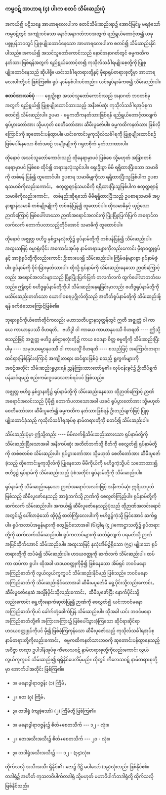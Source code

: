 ### ကမ္မဝဋ် အာဟာရ (၄) ပါးက စတင် သိမ်းဆည်းပုံ

အကယ်၍ ပဋိသန္ဓေ အာဟာရလေးပါးက စတင်သိမ်းဆည်းရာ၌ အောင်မြင်မှု မရခဲ့သော် ကမ္မဝဋ်တွင် အကျုံးဝင်သော နောင်အနာဂတ်ဘဝအတွက် ရည်ရွယ်တောင့်တ၍ ယခု ပစ္စုပ္ပန်ဘဝတွင် ပြုစုပျိုးထောင်နေသော အာဟာရလေးပါးက စတင်၍ သိမ်းဆည်းနိုင်ပါသည်။ 
အကယ်၍ အသင်သူတော်ကောင်းသည် နောင်အနာဂတ်တွင် ဓမ္မကထိကနတ်သား ဖြစ်ရန်အတွက် ရည်ရွယ်တောင့်တ၍ ကုသိုလ်သင်္ခါရမျိုးစေ့တို့ကို ပြုစုပျိုးထောင်နေသည် ဆိုပါစို့။ 
ယင်းသင်္ခါရတရားတို့နှင့် မှီရာရုပ်တရားစုတို့မှာ အာဟာရလေးပါးတို့ပင် ဖြစ်ကြ၏။ 
ရုပ်-နာမ်နှစ်ပါးပင်တည်း။ 
ယင်းရုပ်နာမ်ကစ၍ သိမ်းဆည်းပါ။

**စတင်အားသစ်ပုံ** ---- ရှေးဦးစွာ အသင်သူတော်ကောင်းသည် အနာဂတ် ဘဝတစ်ခုအတွက် ရည်ရွယ်၍ ပြုစုပျိုးထောင်ထားသည့် အနီးစပ်ဆုံး ကုသိုလ်သင်္ခါရအုပ်စုက စတင်၍ သိမ်းဆည်းပါ။ 
ဥပမာ - ဓမ္မကထိကနတ်သားဖြစ်ရန် ရည်ရွယ်တောင့်တလျက် ရုပ်ပွားတော်အား သို့မဟုတ် စေတီတော်အား ဆီမီးပူဇော်ပါ။ 
ဓမ္မကထိကနတ်သား ဖြစ်လိုကြောင်းကို ဆုတောင်းပန်ထွာပါ။ 
ယင်းကောင်းမှုကုသိုလ်သင်္ခါရကို ပြုစုပျိုးထောင်စဉ် ဖြစ်ပေါ်နေသော စိတ်အစဉ် အမျိုးမျိုးကို ဂရုတစိုက် မှတ်သားထားပါ။

ထိုနောင် အသင်သူတော်ကောင်းသည် ထိုနေရာမှာပင် ဖြစ်စေ သို့မဟုတ် အခြားတစ်နေရာမှာပင် ဖြစ်စေ ထိုင်၍ တရားနှလုံးသွင်းပါ။ 
ရှေးဦးစွာ မိမိ ရရှိထားပြီးသော သမာဓိကို တစ်ဖန် ပြန်၍ ထူထောင်ပါ။ 
ဥပစာရ သမာဓိမျှကိုသာ ရရှိထားပြီးသူဖြစ်ပါက ဥပစာရသမာဓိကိုလည်းကောင်း， စတုတ္ထဈာန်သမာဓိကို ရရှိထားပြီးသူဖြစ်ပါက စတုတ္ထဈာန်သမာဓိကိုလည်းကောင်း， တစ်နည်းဆိုရသော် မိမိရရှိထားပြီးသည့် ဥပစာရသမာဓိ အပ္ပနာဈာန်သမာဓိ တစ်မျိုးမျိုးကို တစ်ဖန်ပြန်၍ ထူထောင်ပါ။ 
ထိုသမာဓိနှင့် ယှဉ်သော ဉာဏ်ကြောင့် ဖြစ်ပေါ်လာသော ဉာဏ်အရောင်အလင်းကို ပြိုးပြိုးပြက်ပြက် အရောင်တလက်လက် တောက်ပလာသည့်တိုင်အောင် သမာဓိကို ထူထောင်ပါ။

ထိုနောင် အဇ္ဈတ္တ ဗဟိဒ္ဓ နှစ်ဌာနလုံးတို့၌ ရုပ်နာမ်တို့ကို တစ်ဖန်ပြန်၍ သိမ်းဆည်းပါ။ 
အထူးသဖြင့် ဓမ္မာရုံလိုင်း အကောင်းအုပ်စု နာမ်တရားများကိုလည်းကောင်း မှီရာဝတ္ထုရုပ်နှင့် အာရုံရုပ်တို့ကိုလည်းကောင်း ဦးစားပေး၍ သိမ်းဆည်းပါ။ 
ကြိမ်ဖန်များစွာ ရုပ်နာမ်ခွဲပါ။ 
ရုပ်နာမ်ကို ပိုင်းခြားမှတ်သားပါ။ 
ထိုသို့ ရုပ်နာမ်ကို သိမ်းဆည်းနေသော ဉာဏ်ကြောင့်လည်း အရောင်အလင်းများသည် ပြိုးပြိုးပြက်ပြက် တလက်လက် ထွက်ပေါ်လာတတ်ပေသည်။ 
ဤတွင် ဗဟိဒ္ဓရုပ်နာမ်တို့ကိုပါ သိမ်းဆည်းနေရခြင်းမှာလည်း ဗဟိဒ္ဓရုပ်နာမ်တို့ကို မသိမ်းဆည်းတတ်သော ယောဂါဝစရပုဂ္ဂိုလ်တို့သည် အတိတ်ရုပ်နာမ်တို့ကို သိမ်းဆည်းဖို့ရန် ခက်ခဲသောကြောင့်ဖြစ်၏။

ဘုရားရှင်ကိုယ်တော်တိုင်ကလည်း မဟာသတိပဋ္ဌာနသုတ္တန်တွင် ဣတိ အဇ္ဈတ္တံ ဝါ ကာယေ ကာယာနုပဿီ ဝိဟရတိ， ဗဟိဒ္ဓါ ဝါ ကာယေ ကာယာနုပဿီ ဝိဟရတိ ---- ဤသို့စသည်ဖြင့် အဇ္ဈတ္တ ဗဟိဒ္ဓ နှစ်ဌာနလုံးတို့၌ ကာယ ဝေဒနာ စိတ္တ ဓမ္မတို့ကို သိမ်းဆည်းပြီးပါမှ ---- သမုဒယဓမ္မာနုပဿီ ဝါ ကာယသ္မိံ ဝိဟရတိ ---- စသည်ဖြင့် အကြောင်းတရား ထင်ရှားဖြစ်ခြင်းကြောင့် အကျိုးတရား ထင်ရှားဖြစ်ပုံ စသည့် ရှုကွက်များကို အစဉ်အတိုင်း သိမ်းဆည်းရှုပွားရန် ညွှန်ကြားထားတော်မူ၏။ 
လုပ်ငန်းခွင်၌ ဦးထိပ်ရွက် ပန်ဆင်ရမည့် စည်းကမ်းဥပဒေသတစ်ရပ်ပင် ဖြစ်သည်။

အဇ္ဈတ္တ ဗဟိဒ္ဓ နှစ်ဌာနတို့၌ ရုပ်နာမ်တို့ကို သိမ်းဆည်းနေသော ထိုဉာဏ်ကြောင့် ဉာဏ်အရောင်အလင်းသည် ပိုမို၍ တောက်ပလာသောအခါ ယခင် ရုပ်ပွားတော်အား သို့မဟုတ် စေတီတော်အား ဆီမီးပူဇော်၍ ဓမ္မကထိက နတ်သားဖြစ်ရန် ဦးတည်ချက်ဖြင့် ပြုစုပျိုးထောင်ခဲ့သည့် ကုသိုလ်သင်္ခါရအုပ်စု နာမ်တရားတို့ကို စတင်၍ သိမ်းဆည်းပါ။

သိမ်းဆည်းပုံမှာ ဤသို့တည်း ---- မိမိလက်ရှိသိမ်းဆည်းထားသော ရုပ်နာမ်တို့ကို သိမ်းဆည်းပြီးသောအခါ အနီးကပ်ဆုံး အတိတ်ဘက်သို့ စိတ်ကို စေလွှတ်၍ ရုပ်နာမ်တို့ကို တစ်စတစ်စ သိမ်းဆည်းပါ။ 
ရုပ်ပွားတော်အား သို့မဟုတ် စေတီတော်အား ဆီမီးပူဇော်ခဲ့သည့် ထိုကောင်းမှုကုသိုလ်ကို ပြုနေသော မိမိကိုယ်ကို ဗဟိဒ္ဓကဲ့သို့ပင် သဘောထား၍ ဗဟိဒ္ဓ၌ ရုပ်နာမ်ကို သိမ်းဆည်းသည့် ပုံစံအတိုင်း ရုပ်နာမ်တို့ကို သိမ်းဆည်းပါ။

ရုပ်နာမ်ကို သိမ်းဆည်းနေသော ဉာဏ်အရောင်အလင်းဖြင့် အနီးကပ်ဆုံး ဣရိယာပုထ်ဖြစ်သည့် ဆီမီးပူဇော်နေသည့် အာရုံဘက်သို့ ဉာဏ်ကို စေလွှတ်ကြည့်ပါ။ 
ရုပ်နာမ်တို့ကို ဆက်လက် သိမ်းဆည်းပါ။ 
အကယ်၍ ဆီမီးပူဇော်နေသည့်ပုံသည် ထိုဉာဏ်အလင်းရောင်အတွင်း၌ ပေါ်လာခဲ့သော် ထိုပုံ၌ ဓာတ်ကြီးလေးပါးကို ဗဟိဒ္ဓ၌ကဲ့သို့ မြင်အောင် ဆက်ရှုပါ။ 
ရုပ်ကလာပ်အမှုန်များကို တွေ့မြင်သောအခါ (၆)ဒွါရ (၄၂)ကောဋ္ဌာသတို့၌ ရုပ်တရားတို့ကို ဆက်လက်သိမ်းဆည်းပါ။ 
ရုပ်ကလာပ်များကို ဓာတ်ခွဲလျက် ပရမတ်သို့ ဉာဏ်အမြင်ဆိုက်အောင် သိမ်းဆည်းပါ။ 
အထူးသဖြင့် နှလုံးအိမ်၌ရှိသော (၅၄) မျိုးသော ရုပ်တရားတို့ကို ထပ်မံ၍ သိမ်းဆည်းပါ။ 
ဟဒယဝတ္ထုကို ဆက်လက် သိမ်းဆည်းပါ။ 
ထပ်ကာ ထပ်ကာ ရှုပါ။ 
ထိုအခါ ဟဒယဝတ္ထုကိုမှီ၍ ဖြစ်နေသော အိမ်ရှင် ဘဝင်မနောအကြည်ဓာတ်ကို လွယ်လွယ်ကူကူပင် သိမ်းဆည်းနိုင်မည် ဖြစ်သည်။ 
ဘဝင်မနောအကြည်ဓာတ်ကို သိမ်းဆည်းနိုင်သောအခါ ဆီမီးမပူဇော်မီ ရှေ့ပိုင်းသို့လည်းကောင်း， ဆီမီးပူဇော်နေဆဲ အချိန်ပိုင်းသို့လည်းကောင်း，ဆီမီးပူဇော်ပြီး နောက်ပိုင်းသို့လည်းကောင်း ရှေ့တိုးနောက်ဆုတ်ပြု၍ ဉာဏ်ကို စေလွှတ်၍ ယင်းဘဝင်မနော အကြည်ဓာတ်ကိုပင် ခေါက်တုံ့ခေါက်ပြန် သိမ်းဆည်းပါ။ 
ထိုအခါ ယင်း ဘဝင်မနောအကြည်ဓာတ်တို့၏ အကြားအကြား၌ ဖြစ်ပေါ်သွားခဲ့ကြသော ဆိုင်ရာဆိုင်ရာ ဟဒယဝတ္ထုရုပ်ကိုပင် မှီ၍ ဖြစ်ခဲ့ကြကုန်သော ဆီမီးပူဇော်သည့် ကုသိုလ်သင်္ခါရအုပ်စု နာမ်တရားတို့ကိုလည်းကောင်း， ဓမ္မကထိကနတ်သားဘဝကို ဆုတောင်းပန်ထွာနေသည့် အဝိဇ္ဇာ တဏှာ ဥပါဒါန်အုပ်စု ကိလေသဝဋ် နာမ်တရားစုတို့ကိုလည်းကောင်း လွယ်လွယ်ကူကူပင် သိမ်းဆည်း၍ ရရှိနိုင်ပေလိမ့်မည်။ 
ထိုတွင် ကိလေသဝဋ် နာမ်တရားစုတို့မှာ အောက်ပါအတိုင်း ဖြစ်ကြ၏။

- ၁။ မနောဒွါရာဝဇ္ဇန်း (၁) ကြိမ်，

- ၂။ ဇော (၇) ကြိမ်，

- ၃။ တဒါရုံ (ကျခဲ့သော်) (၂) ကြိမ်တို့ ဖြစ်ကြ၏။

- ၁။ မနောဒွါရာဝဇ္ဇန်း၌ စိတ်+စေတသိက် --- ၁၂ - လုံး။

- ၂။ ဇောအသီးအသီး၌ စိတ်+စေတသိက် --- ၂၀ - လုံး။

- ၃။ တဒါရုံအသီးအသီး၌ --- ၁၂ - (၃၄)လုံး။

ထိုက်သလို အသီးအသီး ရှိနိုင်၏။ 
ဇော၌ ဒိဋ္ဌိ မပါသော် (၁၉)လုံးလည်း ဖြစ်နိုင်၏။ 
တဒါရုံ၌ အဟိတ် ကုသလဝိပါက်တဒါရုံ သို့မဟုတ် မဟာဝိပါက်တဒါရုံတို့ ထိုက်သလို ဖြစ်နိုင်သည်။